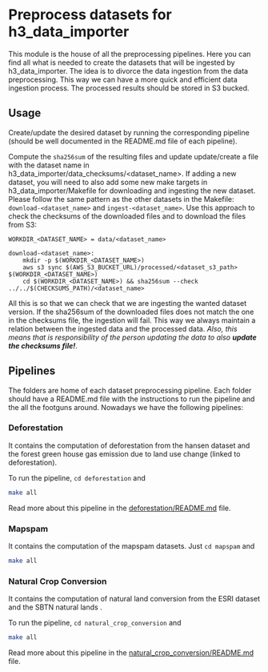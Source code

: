 # Preprocess datasets for h3_data_importer

This module is the house of all the preprocessing pipelines. Here you can find all what is needed to create the datasets that will be
ingested by h3_data_importer. The idea is to divorce the data ingestion from the data preprocessing. This way we can have a more quick and
efficient data ingestion process. The processed results should be stored in S3 bucked.

## Usage

Create/update the desired dataset by running the corresponding pipeline (should be well documented in the README.md file of each pipeline).

Compute the `sha256sum` of the resulting files and update update/create a file with the dataset name in h3_data_importer/data_checksums/\<dataset_name>. If adding a new dataset, you will need to also add some new make targets in h3_data_importer/Makefile for downloading and ingesting the new dataset. Please follow the same pattern as the other datasets in the Makefile: `download-<dataset_name>` and `ingest-<dataset_name>`. Use this approach to check the checksums of the downloaded files and to download the files from S3:

```make
WORKDIR_<DATASET_NAME> = data/<dataset_name>

download-<dataset_name>:
	mkdir -p $(WORKDIR_<DATASET_NAME>)
	aws s3 sync $(AWS_S3_BUCKET_URL)/processed/<dataset_s3_path> $(WORKDIR_<DATASET_NAME>)
	cd $(WORKDIR_<DATASET_NAME>) && sha256sum --check ../../$(CHECKSUMS_PATH)/<dataset_name>
```
All this is so that we can check that we are ingesting the wanted dataset version. If the sha256sum of the downloaded files does not match the one in the checksums file, the ingestion will fail. This way we always maintain a relation between the ingested data and the processed data. *Also, this means that is responsibility of the person updating the data to also **update the checksums file!***.


## Pipelines

The folders are home of each dataset preprocessing pipeline. Each folder should have a README.md file with the instructions to run the pipeline and the
all the footguns around.
Nowadays we have the following pipelines:

### Deforestation

It contains the computation of deforestation from the hansen dataset and the forest green house gas emission due to land use change (linked to deforestation).

To run the pipeline, `cd deforestation` and

```bash
make all
```

Read more about this pipeline in the [deforestation/README.md](deforestation/README.md) file.

### Mapspam

It contains the computation of the mapspam datasets. Just `cd mapspam` and

```bash
make all
```

### Natural Crop Conversion

It contains the computation of natural land conversion from the ESRI dataset and the SBTN natural lands .

To run the pipeline, `cd natural_crop_conversion` and

```bash
make all
```

Read more about this pipeline in the [natural_crop_conversion/README.md](natural_crop_conversion/README.md) file.

